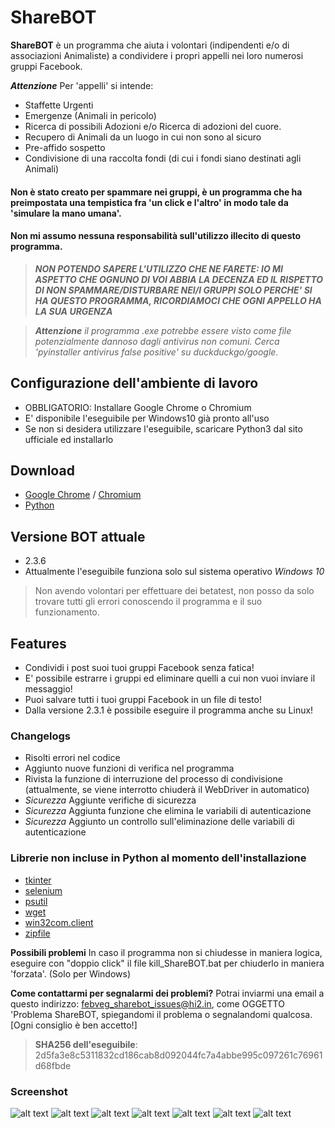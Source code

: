 ShareBOT
======
**ShareBOT** è un programma che aiuta i volontari (indipendenti e/o di associazioni Animaliste) a condividere i propri appelli nei loro numerosi gruppi Facebook.

***Attenzione*** Per 'appelli' si intende: 
* Staffette Urgenti 
* Emergenze (Animali in pericolo) 
* Ricerca di possibili Adozioni e/o Ricerca di adozioni del cuore.
* Recupero di Animali da un luogo in cui non sono al sicuro
* Pre-affido sospetto 
* Condivisione di una raccolta fondi (di cui i fondi siano destinati agli Animali)

#### Non è stato creato per spammare nei gruppi, è un programma che ha preimpostata una tempistica fra 'un click e l'altro' in modo tale da 'simulare la mano umana'.
#### Non mi assumo nessuna responsabilità sull'utilizzo illecito di questo programma. 

> ***NON POTENDO SAPERE L'UTILIZZO CHE NE FARETE: IO MI ASPETTO CHE OGNUNO DI VOI ABBIA LA DECENZA ED IL RISPETTO DI NON SPAMMARE/DISTURBARE NEI/I GRUPPI SOLO PERCHE' SI HA QUESTO PROGRAMMA, RICORDIAMOCI CHE OGNI APPELLO HA LA SUA URGENZA***

> ***Attenzione*** *il programma .exe potrebbe essere visto come file potenzialmente dannoso dagli antivirus non comuni. Cerca 'pyinstaller antivirus false positive' su duckduckgo/google.*

## Configurazione dell'ambiente di lavoro
* OBBLIGATORIO: Installare Google Chrome o Chromium
* E' disponibile l'eseguibile per Windows10 già pronto all'uso
* Se non si desidera utilizzare l'eseguibile, scaricare Python3 dal sito ufficiale ed installarlo

## Download
* [Google Chrome](https://www.google.com/chrome/) / [Chromium](https://www.chromium.org/getting-involved/download-chromium)
* [Python](https://www.python.org/downloads/)

## Versione BOT attuale
* 2.3.6
* Attualmente l'eseguibile funziona solo sul sistema operativo _Windows 10_
> Non avendo volontari per effettuare dei betatest, non posso da solo trovare tutti gli errori conoscendo il programma e il suo funzionamento.

## Features
* Condividi i post suoi tuoi gruppi Facebook senza fatica!
* E' possibile estrarre i gruppi ed eliminare quelli a cui non vuoi inviare il messaggio!
* Puoi salvare tutti i tuoi gruppi Facebook in un file di testo!
* Dalla versione 2.3.1 è possibile eseguire il programma anche su Linux!

### Changelogs
* Risolti errori nel codice
* Aggiunto nuove funzioni di verifica nel programma
* Rivista la funzione di interruzione del processo di condivisione (attualmente, se viene interrotto chiuderà il WebDriver in automatico)
* _Sicurezza_ Aggiunte verifiche di sicurezza
* _Sicurezza_ Aggiunta funzione che elimina le variabili di autenticazione
* _Sicurezza_ Aggiunto un controllo sull'eliminazione delle variabili di autenticazione

### Librerie non incluse in Python al momento dell'installazione
* [tkinter](https://docs.python.org/3/library/tk.html)
* [selenium](https://pysimplegui.readthedocs.io/)
* [psutil](https://psutil.readthedocs.io/)
* [wget](https://pypi.org/project/wget/)
* [win32com.client](http://timgolden.me.uk/pywin32-docs/)
* [zipfile](https://docs.python.org/3/library/zipfile.html)

**Possibili problemi** In caso il programma non si chiudesse in maniera logica, eseguire con "doppio click" il file kill_ShareBOT.bat per chiuderlo in maniera 'forzata'. (Solo per Windows)

**Come contattarmi per segnalarmi dei problemi?** Potrai inviarmi una email a questo indirizzo: febveg_sharebot_issues@hi2.in, come OGGETTO 'Problema ShareBOT, spiegandomi il problema o segnalandomi qualcosa. [Ogni consiglio è ben accetto!]

> **SHA256 dell'eseguibile**: 2d5fa3e8c5311832cd186cab8d092044fc7a4abbe995c097261c76961d68fbde

### Screenshot
![alt text](https://github.com/FebVeg/ShareBOT/blob/master/screenshots/win1.png?raw=true)
![alt text](https://github.com/FebVeg/ShareBOT/blob/master/screenshots/win2.png?raw=true)
![alt text](https://github.com/FebVeg/ShareBOT/blob/master/screenshots/win3.png?raw=true)
![alt text](https://github.com/FebVeg/ShareBOT/blob/master/screenshots/lin1.png?raw=true)
![alt text](https://github.com/FebVeg/ShareBOT/blob/master/screenshots/lin2.png?raw=true)
![alt text](https://github.com/FebVeg/ShareBOT/blob/master/screenshots/lin3.png?raw=true)
![alt text](https://github.com/FebVeg/ShareBOT/blob/master/screenshots/lin4.png?raw=true)